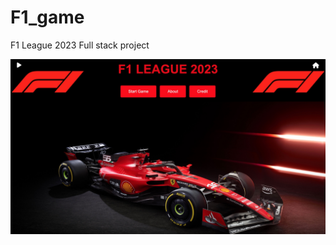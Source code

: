 # F1_game
F1 League 2023 Full stack project

[![Watch the video](https://github.com/RobynDoyle/F1_game/blob/main/thumbnail.jpg)]([https://github.com/RobynDoyle/F1_game/blob/main/thumbnail.jpg (https://github.com/RobynDoyle/F1_game/blob/main/f1_game.mp4))




